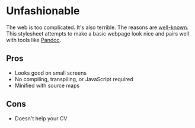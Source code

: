 # Unfashionable

The web is too complicated. It's also terrible. The reasons are [well-known](http://n-gate.com/). This stylesheet attempts to make a basic
webpage look nice and pairs well with tools like [Pandoc](http://n-gate.com/).

## Pros

* Looks good on small screens
* No compiling, transpiling, or JavaScript required
* Minified with source maps

## Cons

* Doesn't help your CV
